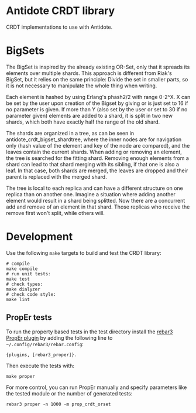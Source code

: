 # Antidote CRDT library

CRDT implementations to use with Antidote.

# BigSets

The BigSet is inspired by the already existing OR-Set, only that it spreads its elements over multiple shards. This approach is different from Riak's BigSet, but it relies on the same principle: Divide the set in smaller parts, so it is not necessary to manipulate the whole thing when writing. 

Each element is hashed by using Erlang's phash2/2 with range 0-2^X. X can be set by the user upon creation of the Bigset by giving or is just set to 16 if no parameter is given. If more than Y (also set by the user or set to 30 if no parameter given) elements are added to a shard, it is split in two new shards, which both have exactly half the range of the old shard.

The shards are organized in a tree, as can be seen in antidote_crdt_bigset_shardtree, where the inner nodes are for navigation only (hash value of the element and key of the node are compared), and the leaves contain the current shards. When adding or removing an element, the tree is searched for the fitting shard. Removing enough elements from a shard can lead to that shard merging with its sibling, if that one is also a leaf. In that case, both shards are merged, the leaves are dropped and their parent is replaced with the merged shard.

The tree is local to each replica and can have a different structure on one replica than on another one. Imagine a situation where adding another element would result in a shard being splitted. Now there are a concurrent add and remove of an element in that shard. Those replicas who receive the remove first won't split, while others will.

# Development

Use the following `make` targets to build and test the CRDT library:


	# compile
	make compile
	# run unit tests:
	make test
	# check types:
	make dialyzer
	# check code style:
	make lint


## PropEr tests

To run the property based tests in the test directory install the [rebar3 PropEr plugin](https://www.rebar3.org/docs/using-available-plugins#proper) by adding the following line to `~/.config/rebar3/rebar.config`:

	{plugins, [rebar3_proper]}.

Then execute the tests with:

	make proper

For more control, you can run PropEr manually and specify parameters like the tested module or the number of generated tests:

	rebar3 proper -n 1000 -m prop_crdt_orset
